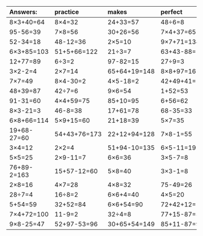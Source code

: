 | Answers: | practice | makes | perfect | ! |
| :--- | :--- | :--- | :--- | :--- |
| 8×3+40=64 | 8×4=32 | 24+33=57 | 48÷6=8 | 26+48=74 | 
| 95-56=39 | 7×8=56 | 30+26=56 | 7×4+37=65 | 8×7=56 | 
| 52-34=18 | 48-12=36 | 2×5=10 | 9×7+71=134 | 5×4=20 | 
| 6×3+85=103 | 51+5+66=122 | 21÷3=7 | 63+43-88=18 | 2×2-2=2 | 
| 12+77=89 | 6÷3=2 | 97-82=15 | 27÷9=3 | 4×3=12 | 
| 3×2-2=4 | 2×7=14 | 65+64+19=148 | 8×8+97=161 | 7×3=21 | 
| 7×7=49 | 8×4-30=2 | 4×5-18=2 | 42+49+41=132 | 28+45=73 | 
| 48+39=87 | 42÷7=6 | 9×6=54 | 1+52=53 | 12÷3=4 | 
| 91-31=60 | 4×4+59=75 | 85+10=95 | 6+56=62 | 22+89-70=41 | 
| 8×3-21=3 | 46-8=38 | 17+61=78 | 68-35=33 | 2×9=18 | 
| 6×8+66=114 | 5×9+15=60 | 21+18=39 | 5×7=35 | 33+17=50 | 
| 19+68-27=60 | 54+43+76=173 | 22+12+94=128 | 7×8-1=55 | 4×8-23=9 | 
| 3×4=12 | 2×2=4 | 51+94-10=135 | 6×5-11=19 | 9×5-36=9 | 
| 5×5=25 | 2×9-11=7 | 6×6=36 | 3×5-7=8 | 30+81-84=27 | 
| 76+89-2=163 | 15+57-12=60 | 5×8=40 | 3×3-1=8 | 14÷7=2 | 
| 2×8=16 | 4×7=28 | 4×8=32 | 75-49=26 | 5×9=45 | 
| 28÷7=4 | 16÷8=2 | 6×6+4=40 | 4×5=20 | 34+77-72=39 | 
| 5+54=59 | 32+52=84 | 6×6+54=90 | 72+42+12=126 | 29+17+60=106 | 
| 7×4+72=100 | 11-9=2 | 32÷4=8 | 77+15-87=5 | 9×2=18 | 
| 9×8-25=47 | 52+97-53=96 | 30+65+54=149 | 85+11-87=9 | 45-38=7 | 
